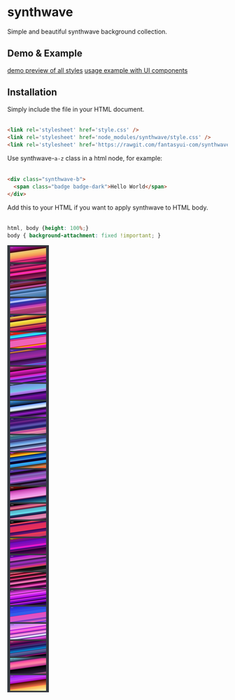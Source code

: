 # synthwave
Simple and beautiful synthwave background collection.

## Demo & Example

[demo preview of all styles](https://rawgit.com/fantasyui-com/synthwave/master/index.html)
[usage example with UI components](https://rawgit.com/fantasyui-com/synthwave/master/example.html)

## Installation

Simply include the file in your HTML document.
```html

<link rel='stylesheet' href='style.css' />
<link rel='stylesheet' href='node_modules/synthwave/style.css' />
<link rel='stylesheet' href='https://rawgit.com/fantasyui-com/synthwave/master/style.css' />

```

Use synthwave-```a-z``` class in a html node, for example:

```html

<div class="synthwave-b">
  <span class="badge badge-dark">Hello World</span>
</div>


```

Add this to your HTML if you want to apply synthwave to HTML body.
```css

html, body {height: 100%;}
body { background-attachment: fixed !important; }

```

![](screenshot.jpg)
